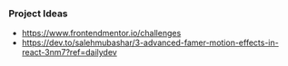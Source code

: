 ### Project Ideas

- https://www.frontendmentor.io/challenges
- https://dev.to/salehmubashar/3-advanced-famer-motion-effects-in-react-3nm7?ref=dailydev
